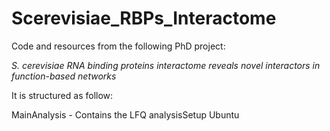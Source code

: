 # Scerevisiae_RBPs_Interactome

Code and resources from the following PhD project: 

*S. cerevisiae RNA binding proteins interactome reveals novel interactors in function-based networks*
  
It is structured as follow:

MainAnalysis - Contains the LFQ analysisSetup Ubuntu
